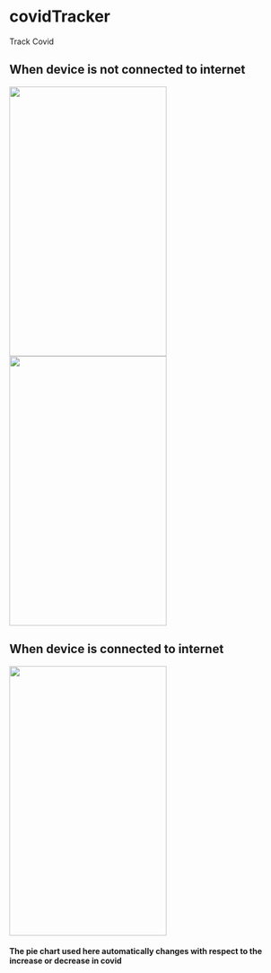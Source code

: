 # covidTracker
Track Covid

<h2> When device is not connected to internet </h2>
<img src="https://user-images.githubusercontent.com/83058841/124251858-fda9fd80-db43-11eb-9920-b1bd94ba72a3.png" width="280" height="480">
<img src="https://user-images.githubusercontent.com/83058841/124251948-1c0ff900-db44-11eb-8b55-565a08e06d62.png" width="280" height="480">
<h2> When device is  connected to internet </h2>
<img src="https://user-images.githubusercontent.com/83058841/124252054-38ac3100-db44-11eb-9576-5156542ea1fe.png" width="280" height="480">
<h4> The pie chart used here automatically changes with respect to the increase or decrease in covid </h4>
